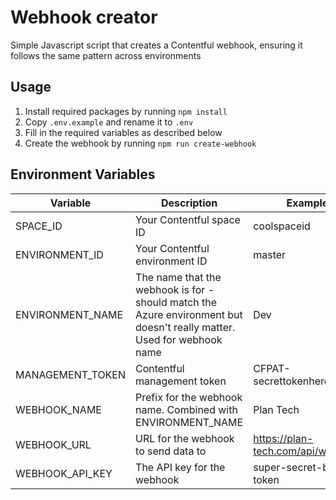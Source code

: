 # Webhook creator

Simple Javascript script that creates a Contentful webhook, ensuring it follows the same pattern across environments

## Usage

1. Install required packages by running `npm install`
2. Copy `.env.example` and rename it to `.env`
3. Fill in the required variables as described below
4. Create the webhook by running `npm run create-webhook`  

## Environment Variables

| Variable         | Description                                                                                                            | Example                           |
| ---------------- | ---------------------------------------------------------------------------------------------------------------------- | --------------------------------- |
| SPACE_ID         | Your Contentful space ID                                                                                               | coolspaceid                       |
| ENVIRONMENT_ID   | Your Contentful environment ID                                                                                         | master                            |
| ENVIRONMENT_NAME | The name that the webhook is for - should match the Azure environment but doesn't really matter. Used for webhook name | Dev                               |
| MANAGEMENT_TOKEN | Contentful management token                                                                                            | CFPAT-secrettokenhere             |
| WEBHOOK_NAME     | Prefix for the webhook name. Combined with ENVIRONMENT_NAME                                                            | Plan Tech                         |
| WEBHOOK_URL      | URL for the webhook to send data to                                                                                    | https://plan-tech.com/api/webhook |
| WEBHOOK_API_KEY  | The API key for the webhook                                                                                            | super-secret-bearer-token         |
